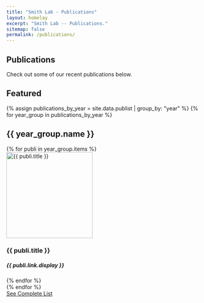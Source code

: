 ```yaml
---
title: "Smith Lab - Publications"
layout: homelay
excerpt: "Smith Lab -- Publications."
sitemap: false
permalink: /publications/
---
```


<div class="container-fluid our-team">
<section class="container">
<div class="col-lg-6 col-md-6 col-sm-12 col-xs-12 x-p">
<h1 class="w-txt">Publications</h1>
<p class="a7-w-txt">Check out some of our recent publications below.</p>
</div>
</section>
</div>

<div class="container-fluid">
<!-- Publication section starts here -->
<section class="container">
<div class="bx section-title-area-new">
<h2 class="section-title">Featured</h2>
</div>

{% assign publications_by_year = site.data.publist | group_by: "year" %}
{% for year_group in publications_by_year %}
<div class="bx section-title-area-new">
<h2 class="section-title">{{ year_group.name }}</h2>
</div>
<div class="bx recent-updates-list">
{% for publi in year_group.items %}
<div class="bx recent-bx">
<div class="media clickable-div" data-href="{{ publi.link.url }}">
<img src="{{ site.baseurl }}/images/pubpic/{{ publi.image }}" class="pub-cover" width="225" height="225" alt="{{ publi.title }}"> 
</div>
<div class="info clickable-div" data-href="{{ publi.link.url }}">
<h3 class="title">{{ publi.title }}</h3>
<h5 class="sub-txt">{{ publi.link.display }}</h5>
</div>
</div>
{% endfor %}
</div>
{% endfor %}


<div class="bx txt-a-c cta-wrapper">
<a href="https://scholar.google.com/citations?hl=en&user=qQx4iIwAAAAJ&view_op=list_works&sortby=pubdate" class="btn btn-primary" target="_blank">See Complete List</a>
</div>
</section>
<!-- Publication section ends -->
</div>

<script>
document.addEventListener('DOMContentLoaded', (event) => {
document.querySelectorAll('.clickable-div').forEach(div => {
div.addEventListener('click', function() {
window.location.href = this.getAttribute('data-href');
});
});
});
</script>
